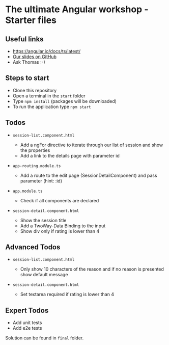 # The ultimate Angular workshop - Starter files

## Useful links
* https://angular.io/docs/ts/latest/
* [Our slides on GitHub](https://github.com/gassmannT/AngularWorkshop/blob/master/bat_tga_The_ultimate_Angular_Workshop.pdf)
* Ask Thomas :-)

## Steps to start
* Clone this repository
* Open a terminal in the `start` folder
* Type `npm install` (packages will be downloaded)
* To run the application type `npm start`

## Todos
* `session-list.component.html`
    * Add a ngFor directive to iterate through our list of session and show the properties
    * Add a link to the details page with parameter id

* `app-routing.module.ts`
    * Add a route to the edit page (SessionDetailComponent) and pass parameter (hint: :id)

* `app.module.ts`
    *  Check if all components are declared

* `session-detail.component.html`
    * Show the session title
    * Add a TwoWay-Data Binding to the input
    * Show div only if rating is lower than 4


## Advanced Todos
* `session-list.component.html`
    * Only show 10 characters of the reason and if no reason is presented show default message 

* `session-detail.component.html`
    * Set textarea required if rating is lower than 4
    

## Expert Todos
* Add unit tests
* Add e2e tests


Solution can be found in `final` folder.